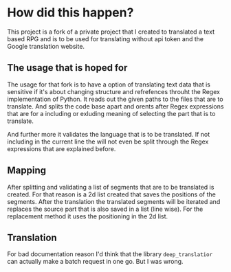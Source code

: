 # How did this happen?
This project is a fork of a private project that I created to translated a text based RPG and is to be used for translating without api token and the Google translation website.

## The usage that is hoped for
The usage for that fork is to have a option of translating text data that is sensitive if it's about changing structure and refrefences throuht the Regex implementation of Python. It reads out the given paths to the files that are to translate. And splits the code base apart and orents after Regex expressions that are for a including or exluding meaning of selecting the part that is to translate.

And further more it validates the language that is to be translated. If not including in the current line the will not even be split through the Regex expressions that are explained before.

## Mapping
After splitting and validating a list of segments that are to be translated is created. For that reason is a 2d list created that saves the positions of the segments. After the translation the translated segments will be iterated and replaces the source part that is also saved in a list (line wise). For the replacement method it uses the positioning in the 2d list. 

## Translation
For bad documentation reason I'd think that the library `deep_translatior` can actually make a batch request in one go. But I was wrong. 